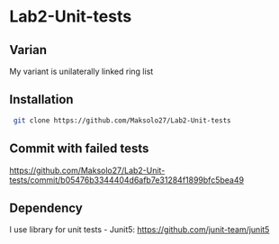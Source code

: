 # Lab2-Unit-tests
## Varian
My variant is unilaterally linked ring list

## Installation
 ```bash
  git clone https://github.com/Maksolo27/Lab2-Unit-tests
```
## Commit with failed tests
https://github.com/Maksolo27/Lab2-Unit-tests/commit/b05476b3344404d6afb7e31284f1899bfc5bea49
## Dependency
I use library for unit tests - Junit5: https://github.com/junit-team/junit5
